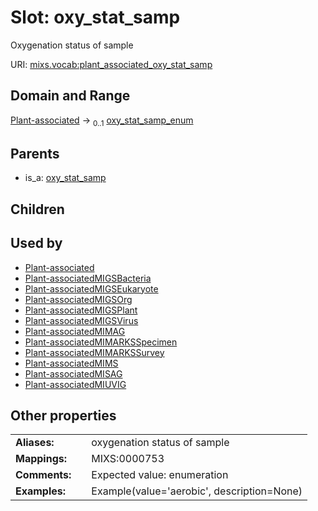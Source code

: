 
# Slot: oxy_stat_samp


Oxygenation status of sample

URI: [mixs.vocab:plant_associated_oxy_stat_samp](https://w3id.org/mixs/vocab/plant_associated_oxy_stat_samp)


## Domain and Range

[Plant-associated](Plant-associated.md) &#8594;  <sub>0..1</sub> [oxy_stat_samp_enum](oxy_stat_samp_enum.md)

## Parents

 *  is_a: [oxy_stat_samp](oxy_stat_samp.md)

## Children


## Used by

 * [Plant-associated](Plant-associated.md)
 * [Plant-associatedMIGSBacteria](Plant-associatedMIGSBacteria.md)
 * [Plant-associatedMIGSEukaryote](Plant-associatedMIGSEukaryote.md)
 * [Plant-associatedMIGSOrg](Plant-associatedMIGSOrg.md)
 * [Plant-associatedMIGSPlant](Plant-associatedMIGSPlant.md)
 * [Plant-associatedMIGSVirus](Plant-associatedMIGSVirus.md)
 * [Plant-associatedMIMAG](Plant-associatedMIMAG.md)
 * [Plant-associatedMIMARKSSpecimen](Plant-associatedMIMARKSSpecimen.md)
 * [Plant-associatedMIMARKSSurvey](Plant-associatedMIMARKSSurvey.md)
 * [Plant-associatedMIMS](Plant-associatedMIMS.md)
 * [Plant-associatedMISAG](Plant-associatedMISAG.md)
 * [Plant-associatedMIUVIG](Plant-associatedMIUVIG.md)

## Other properties

|  |  |  |
| --- | --- | --- |
| **Aliases:** | | oxygenation status of sample |
| **Mappings:** | | MIXS:0000753 |
| **Comments:** | | Expected value: enumeration |
| **Examples:** | | Example(value='aerobic', description=None) |

